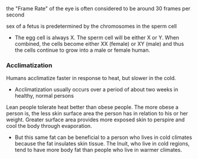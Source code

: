 
the "Frame Rate" of the eye is often considered to be around 30 frames per second

sex of a fetus is predetermined by the chromosomes in the sperm cell
- The egg cell is always X. The sperm cell will be either X or Y. When combined, the cells become either XX (female) or XY (male) and thus the cells continue to grow into a male or female human.

### Acclimatization
Humans acclimatize faster in response to heat, but slower in the cold.
- Acclimatization usually occurs over a period of about two weeks in healthy, normal persons

Lean people tolerate heat better than obese people. The more obese a person is, the less skin surface area the person has in relation to his or her weight. Greater surface area provides more exposed skin to perspire and cool the body through evaporation.
- But this same fat can be beneficial to a person who lives in cold climates because the fat insulates skin tissue. The Inuit, who live in cold regions, tend to have more body fat than people who live in warmer climates.
